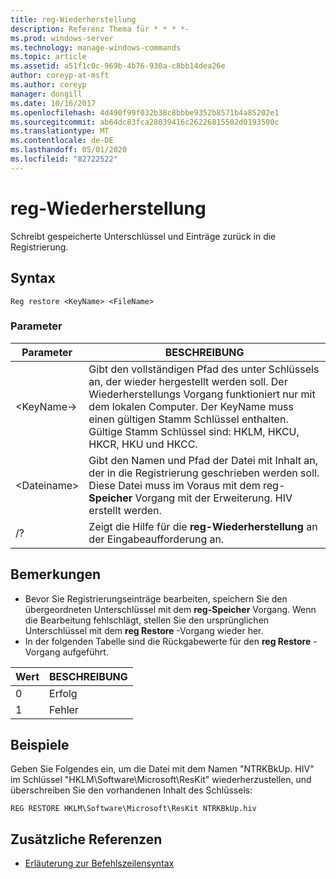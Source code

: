 ```yaml
---
title: reg-Wiederherstellung
description: Referenz Thema für * * * *-
ms.prod: windows-server
ms.technology: manage-windows-commands
ms.topic: article
ms.assetid: a51f1c0c-969b-4b76-930a-c8bb14dea26e
author: coreyp-at-msft
ms.author: coreyp
manager: dongill
ms.date: 10/16/2017
ms.openlocfilehash: 4d490f99f032b38c8bbbe9352b8571b4a85202e1
ms.sourcegitcommit: ab64dc83fca28039416c26226815502d0193500c
ms.translationtype: MT
ms.contentlocale: de-DE
ms.lasthandoff: 05/01/2020
ms.locfileid: "82722522"
---
```

# <a name="reg-restore"></a>reg-Wiederherstellung



Schreibt gespeicherte Unterschlüssel und Einträge zurück in die Registrierung.



## <a name="syntax"></a>Syntax

```
Reg restore <KeyName> <FileName>
```

### <a name="parameters"></a>Parameter

|Parameter|BESCHREIBUNG|
|---------|-----------|
|\<KeyName->|Gibt den vollständigen Pfad des unter Schlüssels an, der wieder hergestellt werden soll. Der Wiederherstellungs Vorgang funktioniert nur mit dem lokalen Computer. Der KeyName muss einen gültigen Stamm Schlüssel enthalten. Gültige Stamm Schlüssel sind: HKLM, HKCU, HKCR, HKU und HKCC.|
|\<Dateiname>|Gibt den Namen und Pfad der Datei mit Inhalt an, der in die Registrierung geschrieben werden soll. Diese Datei muss im Voraus mit dem reg- **Speicher** Vorgang mit der Erweiterung. HIV erstellt werden.|
|/?|Zeigt die Hilfe für die **reg-Wiederherstellung** an der Eingabeaufforderung an.|

## <a name="remarks"></a>Bemerkungen

-   Bevor Sie Registrierungseinträge bearbeiten, speichern Sie den übergeordneten Unterschlüssel mit dem **reg-Speicher** Vorgang. Wenn die Bearbeitung fehlschlägt, stellen Sie den ursprünglichen Unterschlüssel mit dem **reg Restore** -Vorgang wieder her.
-   In der folgenden Tabelle sind die Rückgabewerte für den **reg Restore** -Vorgang aufgeführt.

|Wert|BESCHREIBUNG|
|-----|-----------|
|0|Erfolg|
|1|Fehler|

## <a name="examples"></a>Beispiele

Geben Sie Folgendes ein, um die Datei mit dem Namen "NTRKBkUp. HIV" im Schlüssel "HKLM\Software\Microsoft\ResKit" wiederherzustellen, und überschreiben Sie den vorhandenen Inhalt des Schlüssels:
```
REG RESTORE HKLM\Software\Microsoft\ResKit NTRKBkUp.hiv
```

## <a name="additional-references"></a>Zusätzliche Referenzen

- [Erläuterung zur Befehlszeilensyntax](command-line-syntax-key.md)